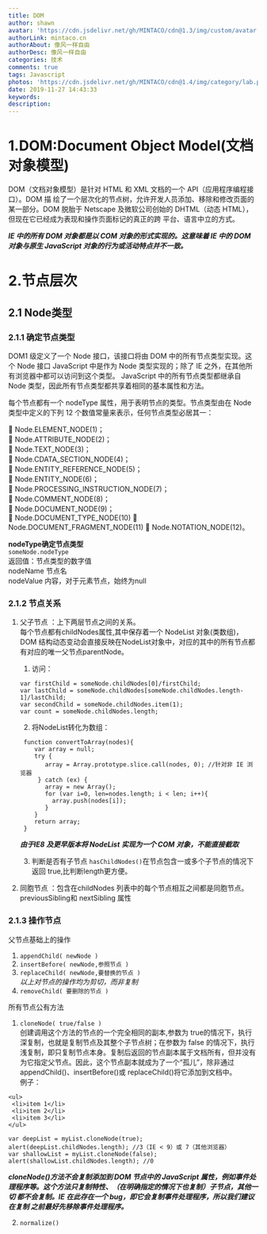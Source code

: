 ```yaml
---
title: DOM
author: shawn
avatar: 'https://cdn.jsdelivr.net/gh/MINTACO/cdn@1.3/img/custom/avatar.jpg'
authorLink: mintaco.cn
authorAbout: 像风一样自由
authorDesc: 像风一样自由
categories: 技术
comments: true
tags: Javascript
photos: 'https://cdn.jsdelivr.net/gh/MINTACO/cdn@1.4/img/category/lab.png'
date: 2019-11-27 14:43:33
keywords:
description:
---
```

# 1.DOM:Document  Object  Model(文档对象模型) 
DOM（文档对象模型）是针对 HTML 和 XML 文档的一个 API（应用程序编程接口）。DOM 描
绘了一个层次化的节点树，允许开发人员添加、移除和修改页面的某一部分。DOM 脱胎于
Netscape 及微软公司创始的 DHTML（动态 HTML），但现在它已经成为表现和操作页面标记的真正的跨
平台、语言中立的方式。

***IE 中的所有 DOM 对象都是以 COM 对象的形式实现的。这意味着 IE 中的
DOM 对象与原生 JavaScript 对象的行为或活动特点并不一致。***

# 2.节点层次
## 2.1 Node类型
### 2.1.1 确定节点类型
DOM1 级定义了一个 Node 接口，该接口将由 DOM 中的所有节点类型实现。这个 Node 接口
JavaScript 中是作为 Node 类型实现的；除了 IE 之外，在其他所有浏览器中都可以访问到这个类型。
JavaScript 中的所有节点类型都继承自 Node 类型，因此所有节点类型都共享着相同的基本属性和方法。

每个节点都有一个 nodeType 属性，用于表明节点的类型。节点类型由在 Node 类型中定义的下列
12 个数值常量来表示，任何节点类型必居其一：

 Node.ELEMENT_NODE(1)；   
 Node.ATTRIBUTE_NODE(2)；   
 Node.TEXT_NODE(3)；   
 Node.CDATA_SECTION_NODE(4)；   
 Node.ENTITY_REFERENCE_NODE(5)；   
 Node.ENTITY_NODE(6)；   
 Node.PROCESSING_INSTRUCTION_NODE(7)；   
 Node.COMMENT_NODE(8)；    
 Node.DOCUMENT_NODE(9)；   
 Node.DOCUMENT_TYPE_NODE(10) 
 Node.DOCUMENT_FRAGMENT_NODE(11)
 Node.NOTATION_NODE(12)。

**nodeType确定节点类型**  
```someNode.nodeType```  
返回值：节点类型的数字值  
nodeName 节点名  
nodeValue 内容，对于元素节点，始终为null  

### 2.1.2 节点关系
1. 父子节点 ：上下两层节点之间的关系。   
   每个节点都有childNodes属性,其中保存着一个 NodeList 对象(类数组)，DOM 结构动态变动会直接反映在NodeList对象中，对应的其中的所有节点都有对应的唯一父节点parentNode。  
   1. 访问：
   ```
   var firstChild = someNode.childNodes[0]/firstChild;
   var lastChild = someNode.childNodes[someNode.childNodes.length-1]/lastChild;  
   var secondChild = someNode.childNodes.item(1); 
   var count = someNode.childNodes.length;
   ```
   2. 将NodeList转化为数组：
   ```
    function convertToArray(nodes){ 
       var array = null; 
       try { 
          array = Array.prototype.slice.call(nodes, 0); //针对非 IE 浏览器
        } catch (ex) { 
          array = new Array(); 
          for (var i=0, len=nodes.length; i < len; i++){ 
            array.push(nodes[i]); 
          } 
       } 
       return array; 
    }
   ```
   ***由于IE8 及更早版本将 NodeList
实现为一个 COM 对象，不能直接截取***  

   3. 判断是否有子节点
   ```hasChildNodes()```在节点包含一或多个子节点的情况下返回 true,比判断length更方便。




1. 同胞节点 ：包含在childNodes 列表中的每个节点相互之间都是同胞节点。  
   previousSibling和 nextSibling 属性


### 2.1.3 操作节点
父节点基础上的操作
1. ```appendChild( newNode )``` 
2. ```insertBefore( newNode,参照节点 )```
3. ```replaceChild( newNode,要替换的节点 )```  
   *以上对节点的操作均为剪切，而非复制*
4. ```removeChild( 要删除的节点 )```
   
所有节点公有方法
1. ```cloneNode( true/false )```   
   创建调用这个方法的节点的一个完全相同的副本,参数为 true的情况下，执行深复制，也就是复制节点及其整个子节点树；在参数为 false 的情况下，执行浅复制，即只复制节点本身。复制后返回的节点副本属于文档所有，但并没有为它指定父节点。因此，这个节点副本就成为了一个“孤儿”，除非通过 appendChild()、insertBefore()或 replaceChild()将它添加到文档中。  
例子：  
```
<ul> 
 <li>item 1</li> 
 <li>item 2</li> 
 <li>item 3</li> 
</ul>

var deepList = myList.cloneNode(true); 
alert(deepList.childNodes.length); //3（IE < 9）或 7（其他浏览器）
var shallowList = myList.cloneNode(false); 
alert(shallowList.childNodes.length); //0
```
***cloneNode()方法不会复制添加到 DOM 节点中的 JavaScript 属性，例如事件处
理程序等。这个方法只复制特性、（在明确指定的情况下也复制）子节点，其他一切
都不会复制。IE 在此存在一个 bug，即它会复制事件处理程序，所以我们建议在复制
之前最好先移除事件处理程序。***

2. ```normalize()```


